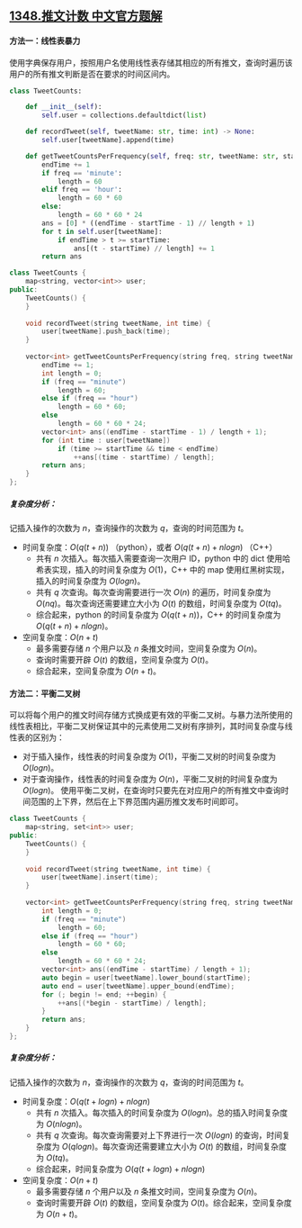 ## [1348.推文计数 中文官方题解](https://leetcode.cn/problems/tweet-counts-per-frequency/solutions/100000/tui-wen-ji-shu-by-leetcode-solution)
#### 方法一：线性表暴力

使用字典保存用户，按照用户名使用线性表存储其相应的所有推文，查询时遍历该用户的所有推文判断是否在要求的时间区间内。

```python []
class TweetCounts:

    def __init__(self):
        self.user = collections.defaultdict(list)

    def recordTweet(self, tweetName: str, time: int) -> None:
        self.user[tweetName].append(time)

    def getTweetCountsPerFrequency(self, freq: str, tweetName: str, startTime: int, endTime: int) -> List[int]:
        endTime += 1
        if freq == 'minute':
            length = 60
        elif freq == 'hour':
            length = 60 * 60
        else:
            length = 60 * 60 * 24
        ans = [0] * ((endTime - startTime - 1) // length + 1)
        for t in self.user[tweetName]:
            if endTime > t >= startTime:
                ans[(t - startTime) // length] += 1
        return ans
```

```C++ []
class TweetCounts {
    map<string, vector<int>> user;
public:
    TweetCounts() {
    }
    
    void recordTweet(string tweetName, int time) {
        user[tweetName].push_back(time);
    }
    
    vector<int> getTweetCountsPerFrequency(string freq, string tweetName, int startTime, int endTime) {
        endTime += 1;
        int length = 0;
        if (freq == "minute")
            length = 60;
        else if (freq == "hour")
            length = 60 * 60;
        else
            length = 60 * 60 * 24;
        vector<int> ans((endTime - startTime - 1) / length + 1);
        for (int time : user[tweetName])
            if (time >= startTime && time < endTime)
                ++ans[(time - startTime) / length];
        return ans;
    }
};
```

##### 复杂度分析：

  记插入操作的次数为 $n$，查询操作的次数为 $q$，查询的时间范围为 $t$。

  * 时间复杂度：$O(q(t+n))$ （python），或者 $O(q(t+n)+nlogn)$ （C++）
    * 共有 $n$ 次插入。每次插入需要查询一次用户 ID，python 中的 dict 使用哈希表实现，插入的时间复杂度为 $O(1)$，C++ 中的 map 使用红黑树实现，插入的时间复杂度为 $O(logn)$。
    * 共有 $q$ 次查询。每次查询需要进行一次 $O(n)$ 的遍历，时间复杂度为 $O(nq)$。每次查询还需要建立大小为 $O(t)$ 的数组，时间复杂度为 $O(tq)$。
    * 综合起来，python 的时间复杂度为 $O(q(t+n))$，C++ 的时间复杂度为 $O(q(t+n)+nlogn)$。
  * 空间复杂度：$O(n+t)$
    * 最多需要存储 $n$ 个用户以及 $n$ 条推文时间，空间复杂度为 $O(n)$。
    * 查询时需要开辟 $O(t)$ 的数组，空间复杂度为 $O(t)$。
    * 综合起来，空间复杂度为 $O(n+t)$。

#### 方法二：平衡二叉树

可以将每个用户的推文时间存储方式换成更有效的平衡二叉树。与暴力法所使用的线性表相比，平衡二叉树保证其中的元素使用二叉树有序排列，其时间复杂度与线性表的区别为：

  * 对于插入操作，线性表的时间复杂度为 $O(1)$，平衡二叉树的时间复杂度为 $O(logn)$。
  * 对于查询操作，线性表的时间复杂度为 $O(n)$，平衡二叉树的时间复杂度为 $O(logn)$。
    使用平衡二叉树，在查询时只要先在对应用户的所有推文中查询时间范围的上下界，然后在上下界范围内遍历推文发布时间即可。

```C++ []
class TweetCounts {
    map<string, set<int>> user;
public:
    TweetCounts() {
    }
    
    void recordTweet(string tweetName, int time) {
        user[tweetName].insert(time);
    }
    
    vector<int> getTweetCountsPerFrequency(string freq, string tweetName, int startTime, int endTime) {
        int length = 0;
        if (freq == "minute")
            length = 60;
        else if (freq == "hour")
            length = 60 * 60;
        else
            length = 60 * 60 * 24;
        vector<int> ans((endTime - startTime) / length + 1);
        auto begin = user[tweetName].lower_bound(startTime);
        auto end = user[tweetName].upper_bound(endTime);
        for (; begin != end; ++begin) {
            ++ans[(*begin - startTime) / length];
        }
        return ans;
    }
};
```

##### 复杂度分析：

  记插入操作的次数为 $n$，查询操作的次数为 $q$，查询的时间范围为 $t$。

  * 时间复杂度：$O(q(t+logn)+nlogn)$
    * 共有 $n$ 次插入。每次插入的时间复杂度为 $O(logn)$。总的插入时间复杂度为 $O(nlogn)$。
    * 共有 $q$ 次查询。每次查询需要对上下界进行一次 $O(logn)$ 的查询，时间复杂度为 $O(qlogn)$。每次查询还需要建立大小为 $O(t)$ 的数组，时间复杂度为 $O(tq)$。
    * 综合起来，时间复杂度为 $O(q(t+logn)+nlogn)$
  * 空间复杂度：$O(n+t)$
    * 最多需要存储 $n$ 个用户以及 $n$ 条推文时间，空间复杂度为 $O(n)$。
    * 查询时需要开辟 $O(t)$ 的数组，空间复杂度为 $O(t)$。综合起来，空间复杂度为 $O(n+t)$。